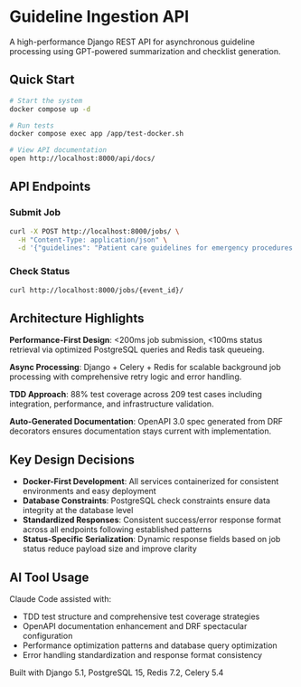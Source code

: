 # Guideline Ingestion API

A high-performance Django REST API for asynchronous guideline processing using GPT-powered summarization and checklist generation.

## Quick Start

```bash
# Start the system
docker compose up -d

# Run tests  
docker compose exec app /app/test-docker.sh

# View API documentation
open http://localhost:8000/api/docs/
```

## API Endpoints

### Submit Job
```bash
curl -X POST http://localhost:8000/jobs/ \
  -H "Content-Type: application/json" \
  -d '{"guidelines": "Patient care guidelines for emergency procedures..."}'
```

### Check Status
```bash
curl http://localhost:8000/jobs/{event_id}/
```

## Architecture Highlights

**Performance-First Design**: <200ms job submission, <100ms status retrieval via optimized PostgreSQL queries and Redis task queueing.

**Async Processing**: Django + Celery + Redis for scalable background job processing with comprehensive retry logic and error handling.

**TDD Approach**: 88% test coverage across 209 test cases including integration, performance, and infrastructure validation.

**Auto-Generated Documentation**: OpenAPI 3.0 spec generated from DRF decorators ensures documentation stays current with implementation.

## Key Design Decisions

- **Docker-First Development**: All services containerized for consistent environments and easy deployment
- **Database Constraints**: PostgreSQL check constraints ensure data integrity at the database level
- **Standardized Responses**: Consistent success/error response format across all endpoints following established patterns
- **Status-Specific Serialization**: Dynamic response fields based on job status reduce payload size and improve clarity

## AI Tool Usage

Claude Code assisted with:
- TDD test structure and comprehensive test coverage strategies
- OpenAPI documentation enhancement and DRF spectacular configuration  
- Performance optimization patterns and database query optimization
- Error handling standardization and response format consistency

Built with Django 5.1, PostgreSQL 15, Redis 7.2, Celery 5.4
